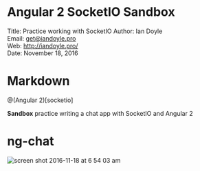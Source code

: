 # Angular 2 SocketIO Sandbox

Title: Practice working with SocketIO
Author: Ian Doyle  
Email: get@iandoyle.pro  
Web: http://iandoyle.pro/  
Date: November 18, 2016  


# Markdown

@(Angular 2)[socketio]

**Sandbox** practice writing a chat app with SocketIO and Angular 2
# ng-chat
![screen shot 2016-11-18 at 6 54 03 am](https://cloud.githubusercontent.com/assets/1291372/20429306/dbbf6e96-ad5b-11e6-8f61-7997bed15991.png)

